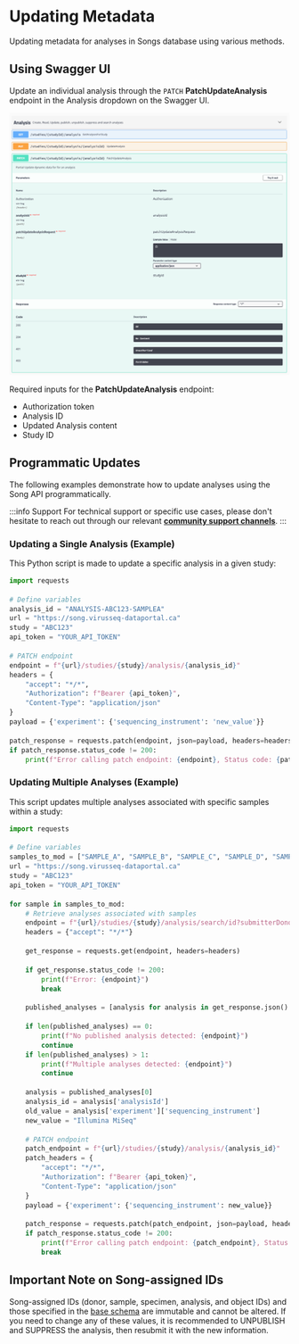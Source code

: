 # Updating Metadata

Updating metadata for analyses in Songs database using various methods.

## Using Swagger UI

Update an individual analysis through the `PATCH` **PatchUpdateAnalysis** endpoint in the Analysis dropdown on the Swagger UI.

![Patch Endpoint in Swagger UI](../assets/swagger_patch.png 'Patch Endpoint')

Required inputs for the **PatchUpdateAnalysis** endpoint:
- Authorization token
- Analysis ID
- Updated Analysis content
- Study ID

## Programmatic Updates

The following examples demonstrate how to update analyses using the Song API programmatically. 

:::info Support
For technical support or specific use cases, please don't hesitate to reach out through our relevant [**community support channels**](/community/support).
:::

### Updating a Single Analysis (Example)

This Python script is made to update a specific analysis in a given study:

```python
import requests

# Define variables
analysis_id = "ANALYSIS-ABC123-SAMPLEA"
url = "https://song.virusseq-dataportal.ca"
study = "ABC123"
api_token = "YOUR_API_TOKEN"

# PATCH endpoint
endpoint = f"{url}/studies/{study}/analysis/{analysis_id}"
headers = {
    "accept": "*/*",
    "Authorization": f"Bearer {api_token}",
    "Content-Type": "application/json"
}
payload = {'experiment': {'sequencing_instrument': 'new_value'}}

patch_response = requests.patch(endpoint, json=payload, headers=headers)
if patch_response.status_code != 200:
    print(f"Error calling patch endpoint: {endpoint}, Status code: {patch_response.status_code}")
```

### Updating Multiple Analyses (Example)

This script updates multiple analyses associated with specific samples within a study:

```python
import requests

# Define variables
samples_to_mod = ["SAMPLE_A", "SAMPLE_B", "SAMPLE_C", "SAMPLE_D", "SAMPLE_E", "SAMPLE_F"]
url = "https://song.virusseq-dataportal.ca"
study = "ABC123"
api_token = "YOUR_API_TOKEN"

for sample in samples_to_mod:
    # Retrieve analyses associated with samples
    endpoint = f"{url}/studies/{study}/analysis/search/id?submitterDonorId={sample}"
    headers = {"accept": "*/*"}

    get_response = requests.get(endpoint, headers=headers)
    
    if get_response.status_code != 200:
        print(f"Error: {endpoint}")
        break

    published_analyses = [analysis for analysis in get_response.json() if analysis['analysisState'] == 'PUBLISHED']
    
    if len(published_analyses) == 0:
        print(f"No published analysis detected: {endpoint}")
        continue
    if len(published_analyses) > 1:
        print(f"Multiple analyses detected: {endpoint}")
        continue
    
    analysis = published_analyses[0]
    analysis_id = analysis['analysisId']
    old_value = analysis['experiment']['sequencing_instrument']
    new_value = "Illumina MiSeq"
    
    # PATCH endpoint
    patch_endpoint = f"{url}/studies/{study}/analysis/{analysis_id}"
    patch_headers = {
        "accept": "*/*",
        "Authorization": f"Bearer {api_token}",
        "Content-Type": "application/json"
    }
    payload = {'experiment': {'sequencing_instrument': new_value}}

    patch_response = requests.patch(patch_endpoint, json=payload, headers=patch_headers)
    if patch_response.status_code != 200:
        print(f"Error calling patch endpoint: {patch_endpoint}, Status code: {patch_response.status_code}")
        break
```

## Important Note on Song-assigned IDs

Song-assigned IDs (donor, sample, specimen, analysis, and object IDs) and those specified in the [base schema](https://github.com/overture-stack/SONG/blob/develop/song-server/src/main/resources/schemas/analysis/analysisBase.json) are immutable and cannot be altered. If you need to change any of these values, it is recommended to UNPUBLISH and SUPPRESS the analysis, then resubmit it with the new information.